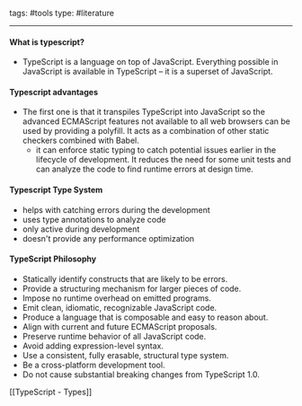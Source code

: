 
tags: #tools 
type: #literature 

--- 


#### What is typescript?
- TypeScript is a language on top of JavaScript. Everything possible in JavaScript is available in TypeScript – it is a superset of JavaScript.

 #### Typescript advantages
- The first one is that it transpiles TypeScript into JavaScript so the advanced ECMAScript features not available to all web browsers can be used by providing a polyfill. It acts as a combination of other static checkers combined with Babel.
	- it can enforce static typing to catch potential issues earlier in the lifecycle of development. It reduces the need for some unit tests and can analyze the code to find runtime errors at design time.
#### Typescript Type System
- helps with catching errors during the development
- uses type annotations to analyze code 
- only active during development 
- doesn't provide any performance optimization 

#### TypeScript Philosophy
- Statically identify constructs that are likely to be errors.
- Provide a structuring mechanism for larger pieces of code.
- Impose no runtime overhead on emitted programs.
- Emit clean, idiomatic, recognizable JavaScript code.
- Produce a language that is composable and easy to reason about.
- Align with current and future ECMAScript proposals.
- Preserve runtime behavior of all JavaScript code.
- Avoid adding expression-level syntax.
- Use a consistent, fully erasable, structural type system.
- Be a cross-platform development tool.
- Do not cause substantial breaking changes from TypeScript 1.0.

[[TypeScript - Types]]
